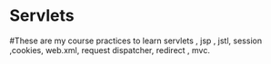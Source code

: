 # Servlets

#These are my course practices to learn servlets , jsp , jstl, session ,cookies, web.xml, request dispatcher, redirect , mvc.
